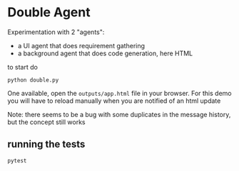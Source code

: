 # Double Agent

Experimentation with 2 "agents":
* a UI agent that does requirement gathering
* a background agent that does code generation, here HTML

to start do

```
python double.py
```

One available, open the `outputs/app.html` file in your browser.
For this demo you will have to reload manually when you are notified of an html update


Note: there seems to be a bug with some duplicates in the message history, but the concept still works

## running the tests

```
pytest
```
